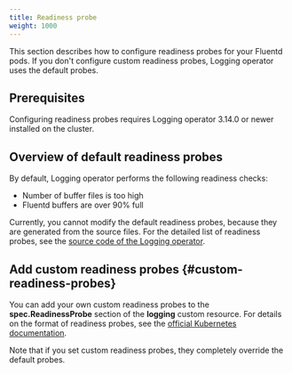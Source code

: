 ```yaml
---
title: Readiness probe
weight: 1000
---
```


This section describes how to configure readiness probes for your Fluentd pods. If you don't configure custom readiness probes, Logging operator uses the default probes.

## Prerequisites

Configuring readiness probes requires Logging operator 3.14.0 or newer installed on the cluster.

## Overview of default readiness probes

By default, Logging operator performs the following readiness checks:

- Number of buffer files is too high
- Fluentd buffers are over 90% full

Currently, you cannot modify the default readiness probes, because they are generated from the source files. For the detailed list of readiness probes, see the [source code of the Logging operator](https://github.com/banzaicloud/logging-operator/blob/master/pkg/sdk/api/v1beta1/fluentd_types.go).

## Add custom readiness probes {#custom-readiness-probes}

You can add your own custom readiness probes to the **spec.ReadinessProbe** section of the **logging** custom resource. For details on the format of readiness probes, see the [official Kubernetes documentation](https://kubernetes.io/docs/tasks/configure-pod-container/configure-liveness-readiness-startup-probes/#define-readiness-probes).

Note that if you set custom readiness probes, they completely override the default probes.
